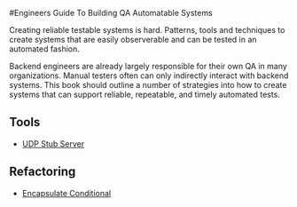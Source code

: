 #Engineers Guide To Building QA Automatable Systems

Creating reliable testable systems is hard.  Patterns, tools and techniques to create systems that are easily observerable
and can be tested in an automated fashion.  

Backend engineers are already largely responsible for their own QA in many organizations.  Manual testers often can only
indirectly interact with backend systems.  This book should outline a number of strategies into how to create systems
that can support reliable, repeatable, and timely automated tests.

## Tools
- [UDP Stub Server](/automatable-testability/udp-test-server/README.md)

## Refactoring
- [Encapsulate Conditional](/automatable-testability/encapsulate-conditional/README.md)
